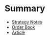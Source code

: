 # Summary

- [Strategy Notes](index.md)
- [Order Book](HFT/OrderBook.md)
- [Article](Article/HFT_Strategy_and_Backtesting.md)

